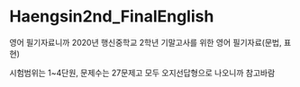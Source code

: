 # Haengsin2nd_FinalEnglish
영어 필기자료니까 
2020년 행신중학교 2학년 기말고사를 위한 영어 필기자료(문법, 표현)

시험범위는 1~4단원, 문제수는 27문제고 모두 오지선답형으로 나오니까 참고바람

